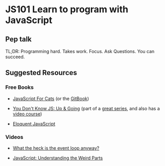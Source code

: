 # JS101 Learn to program with JavaScript

## Pep talk

TL;DR: Programming hard. Takes work. Focus. Ask Questions. You can succeed.

## Suggested Resources

### Free Books

- [JavaScript For Cats](http://jsforcats.com/) (or the [GitBook](https://noblemule.gitbooks.io/javascript-for-cats/content/))

- [You Don't Know JS: Up & Going](https://github.com/getify/You-Dont-Know-JS/blob/master/up%20&%20going/README.md#you-dont-know-js-up--going) (part of a [great series](https://github.com/getify/You-Dont-Know-JS), and also has a [video course]())

- [Eloquent JavaScript](http://eloquentjavascript.net/)

### Videos

- [What the heck is the event loop anyway?](https://www.youtube.com/watch?v=8aGhZQkoFbQ)

- [JavaScript: Understanding the Weird Parts](https://www.youtube.com/watch?v=Bv_5Zv5c-Ts)

